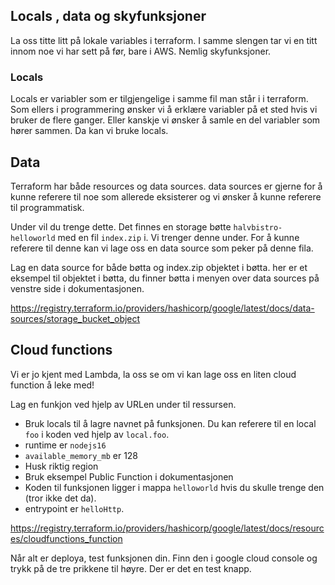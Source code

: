 ## Locals , data og skyfunksjoner

La oss titte litt på lokale variables i terraform. I samme slengen tar vi en titt innom noe vi har sett på før, bare i AWS. Nemlig skyfunksjoner.

### Locals

Locals er variabler som er tilgjengelige i samme fil man står i i terraform. Som ellers i programmering ønsker vi å erklære variabler på et sted hvis vi bruker de flere ganger. Eller kanskje vi ønsker å samle en del variabler som hører sammen. Da kan vi bruke locals.

## Data

Terraform har både resources og data sources. data sources er gjerne for å kunne referere til noe som allerede eksisterer og vi ønsker å kunne referere til programmatisk.

Under vil du trenge dette. Det finnes en storage bøtte `halvbistro-helloworld` med en fil `index.zip` i. Vi trenger denne under. For å kunne referere til denne kan vi lage oss en data source som peker på denne fila.

Lag en data source for både bøtta og index.zip objektet i bøtta. her er et eksempel til objektet i bøtta, du finner bøtta i menyen over data sources på venstre side i dokumentasjonen.

https://registry.terraform.io/providers/hashicorp/google/latest/docs/data-sources/storage_bucket_object

## Cloud functions

Vi er jo kjent med Lambda, la oss se om vi kan lage oss en liten cloud function å leke med!

Lag en funkjon ved hjelp av URLen under til ressursen.

- Bruk locals til å lagre navnet på funksjonen. Du kan referere til en local `foo` i koden ved hjelp av `local.foo`.
- runtime er `nodejs16`
- `available_memory_mb` er 128
- Husk riktig region
- Bruk eksempel Public Function i dokumentasjonen
- Koden til funksjonen ligger i mappa `helloworld` hvis du skulle trenge den (tror ikke det da).
- entrypoint er `helloHttp`.

https://registry.terraform.io/providers/hashicorp/google/latest/docs/resources/cloudfunctions_function

Når alt er deploya, test funksjonen din. Finn den i google cloud console og trykk på de tre prikkene til høyre. Der er det en test knapp.
